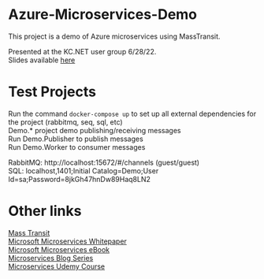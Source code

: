 # Azure-Microservices-Demo

This project is a demo of Azure microservices using MassTransit.  

Presented at the KC.NET user group 6/28/22.  
Slides available [here](https://docs.google.com/presentation/d/1j2pPF2XB-y4yVnTYnjJ9_hgerIwiRz9KW-VtQNFNRkU/edit?usp=sharing) 

# Test Projects

Run the command `docker-compose up` to set up all external dependencies for the project (rabbitmq, seq, sql, etc)  
Demo.* project demo publishing/receiving messages  
Run Demo.Publisher to publish messages  
Run Demo.Worker to consumer messages  

RabbitMQ: http://localhost:15672/#/channels (guest/guest)  
SQL: localhost,1401;Initial Catalog=Demo;User Id=sa;Password=8jkGh47hnDw89Haq8LN2

# Other links

[Mass Transit](https://masstransit-project.com/)  
[Microsoft Microservices Whitepaper](https://docs.microsoft.com/en-us/azure/architecture/microservices)  
[Microsoft Microservices eBook](https://dotnet.microsoft.com/en-us/download/e-book/microservices-architecture/pdf)  
[Microservices Blog Series](https://medium.com/aspnetrun/microservices-architecture-on-net-3b4865eea03f)  
[Microservices Udemy Course](https://www.udemy.com/course/microservices-architecture-and-implementation-on-dotnet/)  